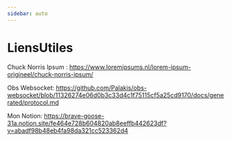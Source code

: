 ```yaml
---
sidebar: auto
---
```

# LiensUtiles

Chuck Norris Ipsum :
 https://www.loremipsums.nl/lorem-ipsum-origineel/chuck-norris-ipsum/

Obs Websocket:
https://github.com/Palakis/obs-websocket/blob/11326274e06d0b3c33d4c1f75115cf5a25cd9170/docs/generated/protocol.md

Mon Notion:
https://brave-goose-31a.notion.site/fe464e728b604820ab8eeffb442623df?v=abadf98b48eb4fa98da321cc523362d4